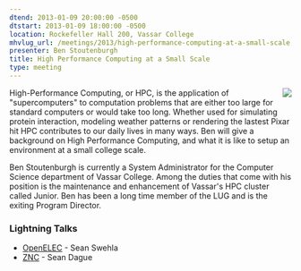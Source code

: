 ```yaml
---
dtend: 2013-01-09 20:00:00 -0500
dtstart: 2013-01-09 18:00:00 -0500
location: Rockefeller Hall 200, Vassar College
mhvlug_url: /meetings/2013/high-performance-computing-at-a-small-scale
presenter: Ben Stoutenburgh
title: High Performance Computing at a Small Scale
type: meeting
---
```



<img src="/sites/default/files/images/IBM_Blue_Gene_P_supercomputer.jpg" style="float: right; padding-left: 10px;" />High-Performance Computing, or HPC, is the application of "supercomputers" to computation problems that are either too large for standard computers or would take too long. Whether used for simulating protein interaction, modeling weather patterns or rendering the lastest Pixar hit HPC contributes to our daily lives in many ways. Ben will give a background on High Performance Computing, and what it is like to setup an environment at a small college scale.

Ben Stoutenburgh is currently a System Administrator for the Computer Science department of Vassar College. Among the duties that come with his position is the maintenance and enhancement of Vassar's HPC cluster called Junior. Ben has been a long time member of the LUG and is the exiting Program Director.

### Lightning Talks
- [OpenELEC](http://openelec.tv/) - Sean Swehla
- [ZNC](http://en.wikipedia.org/wiki/ZNC) - Sean Dague